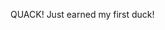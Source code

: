 <!--
id: 4104578770
link: http://kevinisom.info/post/4104578770/quack-just-earned-my-first-duck
slug: quack-just-earned-my-first-duck
date: Sun Mar 27 2011 03:11:05 GMT+1300 (NZDT)
raw: {"blog_name":"kevinisom","id":4104578770,"post_url":"http://kevinisom.info/post/4104578770/quack-just-earned-my-first-duck","slug":"quack-just-earned-my-first-duck","type":"text","date":"2011-03-26 14:11:05 GMT","timestamp":1301148665,"state":"published","format":"html","reblog_key":"pm5iUweE","tags":[],"short_url":"http://tmblr.co/Zw68Yy3qfkRI","highlighted":[],"feed_item":"http://twitter.com/kev_nz/statuses/51084777599672320","from_feed_id":"650289","note_count":0,"title":null,"body":"<p>QUACK! Just earned my first duck!</p>"}
publish: 2011-03-027
tags: 
title: null
-->


QUACK! Just earned my first duck!


